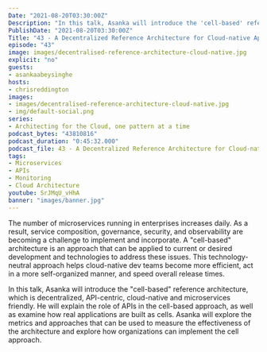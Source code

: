 ```yaml
---
Date: "2021-08-20T03:30:00Z"
Description: "In this talk, Asanka will introduce the 'cell-based' reference architecture, which is decentralized, API-centric, cloud-native and microservices friendly. He will explain the role of APIs in the cell-based approach, as well as examine how real applications are built as cells. Asanka will explore the metrics and approaches that can be used to measure the effectiveness of the architecture and explore how organizations can implement the cell approach."
PublishDate: "2021-08-20T03:30:00Z"
Title: "43 - A Decentralized Reference Architecture for Cloud-native Applications"
episode: "43"
image: images/decentralised-reference-architecture-cloud-native.jpg
explicit: "no"
guests:
- asankaabeysinghe
hosts:
- chrisreddington
images:
- images/decentralised-reference-architecture-cloud-native.jpg
- img/default-social.png
series:
- Architecting for the Cloud, one pattern at a time
podcast_bytes: "43810816"
podcast_duration: "0:45:32.000"
podcast_file: 43 - A Decentralized Reference Architecture for Cloud-native Applications.mp3
tags:
- Microservices
- APIs
- Monitoring
- Cloud Architecture
youtube: SrJMqU_vHhA
banner: "images/banner.jpg"
---
```

The number of microservices running in enterprises increases daily. As a result, service composition, governance, security, and observability are becoming a challenge to implement and incorporate. A "cell-based" architecture is an approach that can be applied to current or desired development and technologies to address these issues. This technology-neutral approach helps cloud-native dev teams become more efficient, act in a more self-organized manner, and speed overall release times.

In this talk, Asanka will introduce the "cell-based" reference architecture, which is decentralized, API-centric, cloud-native and microservices friendly. He will explain the role of APIs in the cell-based approach, as well as examine how real applications are built as cells. Asanka will explore the metrics and approaches that can be used to measure the effectiveness of the architecture and explore how organizations can implement the cell approach.